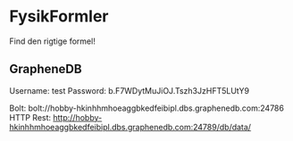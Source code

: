 # FysikFormler
Find den rigtige formel!

## GrapheneDB
Username: test 
Password: b.F7WDytMuJiOJ.Tszh3JzHFT5LUtY9 

Bolt: bolt://hobby-hkinhhmhoeaggbkedfeibipl.dbs.graphenedb.com:24786 
HTTP Rest: http://hobby-hkinhhmhoeaggbkedfeibipl.dbs.graphenedb.com:24789/db/data/ 

